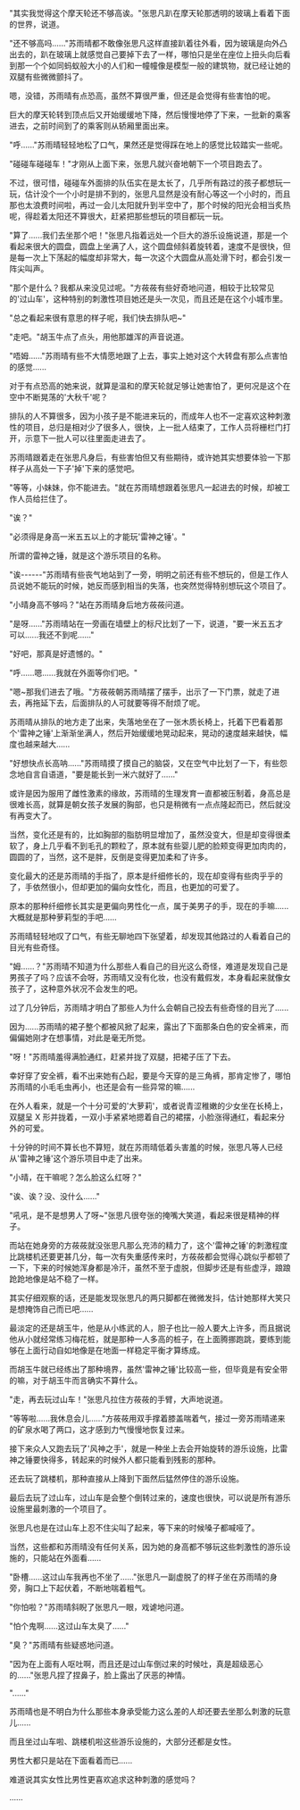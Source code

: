 <link rel="stylesheet" href="../../styles/text.css" />

"其实我觉得这个摩天轮还不够高诶。"张思凡趴在摩天轮那透明的玻璃上看着下面的世界，说道。

"还不够高吗......"苏雨晴都不敢像张思凡这样直接趴着往外看，因为玻璃是向外凸出去的，趴在玻璃上就感觉自己要掉下去了一样，哪怕只是坐在座位上扭头向后看到那一个个如同蚂蚁般大小的人们和一幢幢像是模型一般的建筑物，就已经让她的双腿有些微微颤抖了。

嗯，没错，苏雨晴有点恐高，虽然不算很严重，但还是会觉得有些害怕的呢。

巨大的摩天轮转到顶点后又开始缓缓地下降，然后慢慢地停了下来，一批新的乘客进去，之前时间到了的乘客则从轿厢里面出来。

"呼......"苏雨晴轻轻地松了口气，果然还是觉得踩在地上的感觉比较踏实一些呢。

"碰碰车碰碰车！"才刚从上面下来，张思凡就兴奋地朝下一个项目跑去了。

不过，很可惜，碰碰车外面排的队伍实在是太长了，几乎所有路过的孩子都想玩一玩，估计没个一个小时是排不到的，张思凡显然是没有耐心等这一个小时的，而且那也太浪费时间啦，再过一会儿太阳就升到半空中了，那个时候的阳光会相当炙热呢，得趁着太阳还不算很大，赶紧把那些想玩的项目都玩一玩。

"算了......我们去坐那个吧！"张思凡指着远处一个巨大的游乐设施说道，那是一个看起来很大的圆盘，圆盘上坐满了人，这个圆盘倾斜着旋转着，速度不是很快，但是每一次上下荡起的幅度却非常大，每一次这个大圆盘从高处滑下时，都会引发一阵尖叫声。

"那个是什么？我都从来没见过呢。"方莜莜有些好奇地问道，相较于比较常见的'过山车'，这种特别的刺激性项目她还是头一次见，而且还是在这个小城市里。

"总之看起来很有意思的样子呢，我们快去排队吧\~"

"走吧。"胡玉牛点了点头，用他那雄浑的声音说道。

"唔姆......"苏雨晴有些不大情愿地跟了上去，事实上她对这个大转盘有那么点害怕的感觉......

对于有点恐高的她来说，就算是温和的摩天轮就足够让她害怕了，更何况是这个在空中不断晃荡的'大秋千'呢？

排队的人不算很多，因为小孩子是不能进来玩的，而成年人也不一定喜欢这种刺激性的项目，总归是相对少了很多人，很快，上一批人结束了，工作人员将栅栏门打开，示意下一批人可以往里面走进去了。

苏雨晴跟着走在张思凡身后，有些害怕但又有些期待，或许她其实想要体验一下那样子从高处一下子'掉'下来的感觉吧。

"等等，小妹妹，你不能进去。"就在苏雨晴想跟着张思凡一起进去的时候，却被工作人员给拦住了。

"诶？"

"必须得是身高一米五五以上的才能玩'雷神之锤'。"

所谓的雷神之锤，就是这个游乐项目的名称。

"诶------"苏雨晴有些丧气地站到了一旁，明明之前还有些不想玩的，但是工作人员说她不能玩的时候，她反而感到相当的失落，也突然觉得特别想玩这个项目了。

"小晴身高不够吗？"站在苏雨晴身后地方莜莜问道。

"是呀......"苏雨晴站在一旁画在墙壁上的标尺比划了一下，说道，"要一米五五才可以......我还不到呢......"

"好吧，那真是好遗憾的。"

"呼......嗯......我就在外面等你们吧。"

"嗯\~那我们进去了哦。"方莜莜朝苏雨晴摆了摆手，出示了一下门票，就走了进去，再拖延下去，后面排队的人可就要等得不耐烦了呢。

苏雨晴从排队的地方走了出来，失落地坐在了一张木质长椅上，托着下巴看着那个'雷神之锤'上渐渐坐满人，然后开始缓缓地晃动起来，晃动的速度越来越快，幅度也越来越大......

"好想快点长高呐......"苏雨晴摸了摸自己的脑袋，又在空气中比划了一下，有些怨念地自言自语道，"要是能长到一米六就好了......"

或许是因为服用了雌性激素的缘故，苏雨晴的生理发育一直都被压制着，身高总是很难长高，就算是朝女孩子发展的胸部，也只是稍微有一点点隆起而已，然后就没有再变大了。

当然，变化还是有的，比如胸部的脂肪明显增加了，虽然没变大，但是却变得很柔软了，身上几乎看不到毛孔的颗粒了，原本就有些婴儿肥的脸颊变得更加肉肉的，圆圆的了，当然，这不是胖，反倒是变得更加柔和了许多。

变化最大的还是苏雨晴的手指了，原本是纤细修长的，现在却变得有些肉乎乎的了，手依然很小，但却更加的偏向女性化，而且，也更加的可爱了。

原本的那种纤细修长其实是更偏向男性化一点，属于美男子的手，现在的手嘛......大概就是那种萝莉型的手吧......

苏雨晴轻轻地叹了口气，有些无聊地四下张望着，却发现其他路过的人看着自己的目光有些奇怪。

"姆......？"苏雨晴不知道为什么那些人看自己的目光这么奇怪，难道是发现自己是男孩子了吗？应该不会呀，苏雨晴又没有化妆，也没有戴假发，本身看起来就像女孩子了，这种意外状况不会发生的吧。

过了几分钟后，苏雨晴才明白了那些人为什么会朝自己投去有些奇怪的目光了......

因为......苏雨晴的裙子整个都被风掀了起来，露出了下面那条白色的安全裤来，而偏偏她刚才在想事情，对此是毫无所觉。

"呀！"苏雨晴羞得满脸通红，赶紧并拢了双腿，把裙子压了下去。

幸好穿了安全裤，看不出来她有凸起，要是今天穿的是三角裤，那肯定惨了，哪怕苏雨晴的小毛毛虫再小，也还是会有一些异常的嘛......

在外人看来，就是一个十分可爱的'大萝莉'，或者说青涩稚嫩的少女坐在长椅上，双腿呈 X 形并拢着，一双小手紧紧地摁着自己的裙摆，小脸涨得通红，看起来分外的可爱。

十分钟的时间不算长也不算短，就在苏雨晴低着头害羞的时候，张思凡等人已经从'雷神之锤'这个游乐项目中走了出来。

"小晴，在干嘛呢？怎么脸这么红呀？"

"诶、诶？没、没什么......"

"吼吼，是不是想男人了呀\~"张思凡很夸张的掩嘴大笑道，看起来很是精神的样子。

而站在她身旁的方莜莜就没张思凡那么充沛的精力了，这个'雷神之锤'的刺激程度比跳楼机还要更甚几分，每一次有失重感传来时，方莜莜都会觉得心跳似乎都顿了一下，下来的时候她浑身都是冷汗，虽然不至于虚脱，但脚步还是有些虚浮，踉踉跄跄地像是站不稳了一样。

其实仔细观察的话，还是能发现张思凡的两只脚都在微微发抖，估计她那样大笑只是想掩饰自己而已吧......

最淡定的还是胡玉牛，他是从小练武的人，胆子也比一般人要大上许多，而且据说他从小就经常练习梅花桩，就是那种一人多高的桩子，在上面腾挪跑跳，要练到能够在上面行动自如地像是在地面一样稳定平衡才算练成。

而胡玉牛就已经练出了那种境界，虽然'雷神之锤'比较高一些，但毕竟是有安全带的嘛，对于胡玉牛而言确实不算什么。

"走，再去玩过山车！"张思凡拉住方莜莜的手臂，大声地说道。

"等等啦......我休息会儿......"方莜莜用双手撑着膝盖喘着气，接过一旁苏雨晴递来的矿泉水喝了两口，这才感到力气慢慢地恢复过来。

接下来众人又跑去玩了'风神之手'，就是一种坐上去会开始旋转的游乐设施，比雷神之锤要快得多，转起来的时候外人都只能看到残影的那种。

还去玩了跳楼机，那种直接从上降到下面然后猛然停住的游乐设施。

最后去玩了过山车，过山车是会整个倒转过来的，速度也很快，可以说是所有游乐设施里最刺激的一个项目了。

张思凡也是在过山车上忍不住尖叫了起来，等下来的时候嗓子都喊哑了。

当然，这些都和苏雨晴没有任何关系，因为她的身高都不够玩这些刺激性的游乐设施的，只能站在外面看......

"卧槽......这过山车我再也不坐了......"张思凡一副虚脱了的样子坐在苏雨晴的身旁，胸口上下起伏着，不断地喘着粗气。

"你怕啦？"苏雨晴斜睨了张思凡一眼，戏谑地问道。

"怕个鬼啊......这过山车太臭了......"

"臭？"苏雨晴有些疑惑地问道。

"因为在上面有人呕吐啊，而且还是过山车倒过来的时候吐，真是超级恶心的......"张思凡捏了捏鼻子，脸上露出了厌恶的神情。

"......"

苏雨晴也是不明白为什么那些本身承受能力这么差的人却还要去坐那么刺激的玩意儿......

而且坐过山车啦、跳楼机啦这些游乐设施的，大部分还都是女性。

男性大都只是站在下面看着而已......

难道说其实女性比男性更喜欢追求这种刺激的感觉吗？

......
